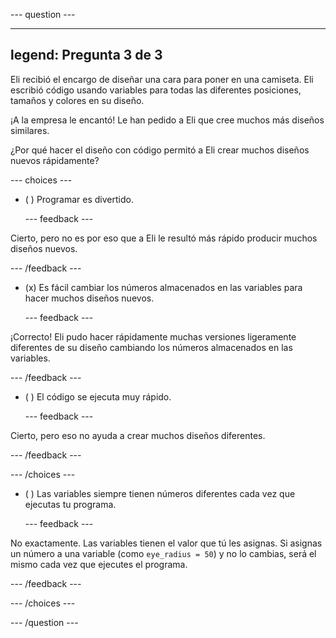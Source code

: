 
--- question ---

---
legend: Pregunta 3 de 3
---

Eli recibió el encargo de diseñar una cara para poner en una camiseta. Eli escribió código usando variables para todas las diferentes posiciones, tamaños y colores en su diseño.

¡A la empresa le encantó! Le han pedido a Eli que cree muchos más diseños similares.

¿Por qué hacer el diseño con código permitó a Eli crear muchos diseños nuevos rápidamente?

--- choices ---

- ( ) Programar es divertido.

  --- feedback ---

Cierto, pero no es por eso que a Eli le resultó más rápido producir muchos diseños nuevos.

  --- /feedback ---

- (x) Es fácil cambiar los números almacenados en las variables para hacer muchos diseños nuevos.

  --- feedback ---

¡Correcto! Eli pudo hacer rápidamente muchas versiones ligeramente diferentes de su diseño cambiando los números almacenados en las variables.

  --- /feedback ---

- ( ) El código se ejecuta muy rápido.

  --- feedback ---

Cierto, pero eso no ayuda a crear muchos diseños diferentes.

  --- /feedback ---

--- /choices ---

- ( ) Las variables siempre tienen números diferentes cada vez que ejecutas tu programa.

  --- feedback ---

No exactamente. Las variables tienen el valor que tú les asignas. Si asignas un número a una variable (como `eye_radius = 50`) y no lo cambias, será el mismo cada vez que ejecutes el programa.

  --- /feedback ---

--- /choices ---

--- /question ---
